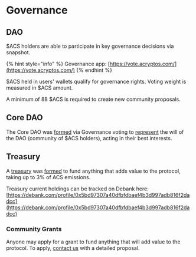 # Governance

## DAO

$ACS holders are able to participate in key governance decisions via snapshot.&#x20;

{% hint style="info" %}
Governance app: [https://vote.acryptos.com/](https://vote.acryptos.com/)
{% endhint %}

$ACS held in users' wallets qualify for governance rights. Voting weight is measured in $ACS amount.

A minimum of 88 $ACS is required to create new community proposals.

## Core DAO

The Core DAO was [formed](https://vote.acryptos.com/#/acryptos/proposal/QmcXRoMHmgxQukYHSzgMsDcYHprsHW5rJZsnWPCypLbv3U) via Governance voting to [represent](https://vote.acryptos.com/#/acryptos/proposal/QmV4WD7eDSFhifv39vUN1Aqh42w99xzayN9NyyzMbq5cJB) the will of the DAO (community of $ACS holders), acting in their best interests.

## Treasury

A [treasury](https://bscscan.com/address/0x5BD97307A40DfBFDBAEf4B3d997ADB816F2dadCC) was [formed](https://vote.acryptos.com/#/acryptos/proposal/QmZzvi47cca4YmvSTxtqa4K5StDKyFUsN6rgJZUGGAxeg1) to fund anything that adds value to the protocol, taking up to 3% of ACS emissions.

Treasury current holdings can be tracked on Debank here: [https://debank.com/profile/0x5bd97307a40dfbfdbaef4b3d997adb816f2dadcc](https://debank.com/profile/0x5bd97307a40dfbfdbaef4b3d997adb816f2dadcc)

### Community Grants

Anyone may apply for a grant to fund anything that will add value to the protocol. To apply, [contact us](mailto:hello@acryptos.com) with a detailed proposal.
